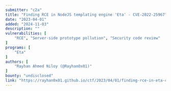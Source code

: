 ```yaml
---
submitter: "c2a"
title: "Finding RCE in NodeJS templating engine 'Eta' - CVE-2022-25967"
date: "2023-04-01"
added: "2024-11-03"
description: ""
vulnerabilities: [
    "RCE", "Server-side prototype pollution", "Security code review"
]
programs: [
    "Eta"
]
authors: [
    "Rayhan Ahmed Niloy (@Rayhan0x01)"
]
bounty: "undisclosed"
link: "https://rayhan0x01.github.io/ctf/2023/04/01/finding-rce-in-eta-cve-2022-25967.html"
---
```





